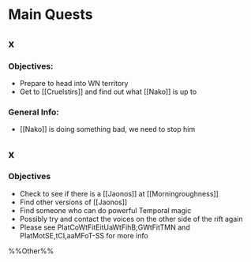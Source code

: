 # Main Quests
## x
### Objectives: 
- Prepare to head into WN territory
- Get to [[Cruelstirs]] and find out what [[Nako]] is up to
### General Info:
- [[Nako]] is doing something bad, we need to stop him

## x
### Objectives
- Check to see if there is a [[Jaonos]] at [[Morningroughness]]
- Find other versions of [[Jaonos]]
- Find someone who can do powerful Temporal magic
- Possibly try and contact the voices on the other side of the rift again
- Please see PIatCoWtFitEitUaWtFihB;GWtFitTMN and PIatMotSE,tCI,aaMFoT-SS for more info

%%Other%%